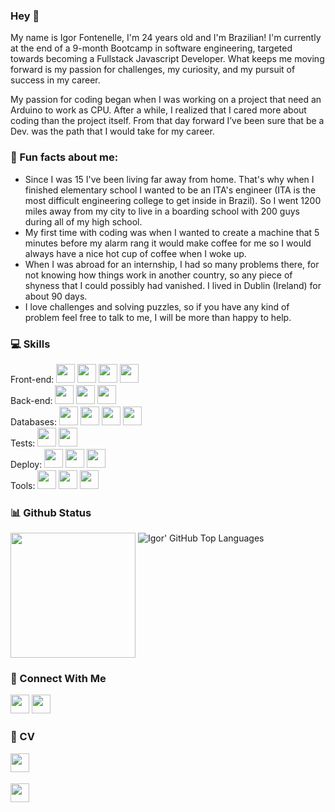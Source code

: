 ### Hey 👋 

My name is Igor Fontenelle, I'm 24 years old and I'm Brazilian! I'm currently at the end of a 9-month Bootcamp in software engineering, targeted towards becoming a Fullstack Javascript Developer. What keeps me moving forward is my passion for challenges, my curiosity, and my pursuit of success in my career.

My passion for coding began when I was working on a project that need an Arduino to work as CPU. After a while, I realized that I cared more about coding than the project itself. From that day forward I’ve been sure that be a Dev. was the path that I would take for my career.

### 💫 Fun facts about me:
  - Since I was 15 I've been living far away from home. That's why when I finished elementary school I wanted to be an ITA's engineer (ITA is the most difficult engineering college to get inside in Brazil). So I went 1200 miles away from my city to live in a boarding school with 200 guys during all of my high school.
  - My first time with coding was when I wanted to create a machine that 5 minutes before my alarm rang it would make coffee for me so I would always have  a nice hot cup of coffee when I woke up.
  - When I was abroad for an internship, I had so many problems there, for not knowing how things work in another country, so any piece of shyness that I could possibly had vanished. I lived in Dublin (Ireland) for about 90 days.
  - I love challenges and solving puzzles, so if you have any kind of problem feel free to talk to me, I will be more than happy to help.


### 💻 Skills
<p>
  Front-end:
  <img src="https://img.shields.io/badge/html5-%23E34F26.svg?style=for-the-badge&logo=html5&logoColor=white" style="margin-bottom: 4px;" height="30px">
  <img src="https://img.shields.io/badge/css3-%231572B6.svg?style=for-the-badge&logo=css3&logoColor=white" style="margin-bottom: 4px;" height="30px">
  <img src="https://img.shields.io/badge/javascript-%23323330.svg?style=for-the-badge&logo=javascript&logoColor=%23F7DF1E" style="margin-bottom: 4px;" height="30px">
   <img src="https://img.shields.io/badge/react-%2320232a.svg?style=for-the-badge&logo=react&logoColor=%2361DAFB" style="margin-bottom: 4px;" height="30px">
<br>
  Back-end:
  <img src="https://img.shields.io/badge/node.js-6DA55F?style=for-the-badge&logo=node.js&logoColor=white" style="margin-bottom: 4px;" height="30px">
  <img src="https://img.shields.io/badge/typescript-%23007ACC.svg?style=for-the-badge&logo=typescript&logoColor=white" style="margin-bottom: 4px;" height="30px">
  <img src="https://img.shields.io/badge/Docker-2CA5E0?style=for-the-badge&logo=docker&logoColor=white" style="margin-bottom: 4px;" height="30px">
<br>
  Databases: 
    <img src="https://img.shields.io/badge/PostgreSQL-316192?style=for-the-badge&logo=postgresql&logoColor=white" style="margin-bottom: 4px;"       height="30px">
    <img src="https://img.shields.io/badge/MongoDB-4EA94B?style=for-the-badge&logo=mongodb&logoColor=white" style="margin-bottom: 4px;" height="30px">
    <img src="https://img.shields.io/badge/Prisma-3982CE?style=for-the-badge&logo=Prisma&logoColor=white" style="margin-bottom: 4px;" height="30px">
    <img src="https://img.shields.io/badge/redis-%23DD0031.svg?&style=for-the-badge&logo=redis&logoColor=white" style="margin-bottom: 4px;" height="30px">
<br>
  Tests:
   <img src="https://img.shields.io/badge/Jest-C21325?style=for-the-badge&logo=jest&logoColor=white" style="margin-bottom: 4px;" height="30px">
   <img src="https://img.shields.io/badge/Cypress-17202C?style=for-the-badge&logo=cypress&logoColor=white" style="margin-bottom: 4px;" height="30px">
<br>  
  Deploy:
    <img src="https://img.shields.io/badge/Amazon_AWS-FF9900?style=for-the-badge&logo=amazonaws&logoColor=white" style="margin-bottom: 4px;" height="30px">
    <img src="https://img.shields.io/badge/Heroku-430098?style=for-the-badge&logo=heroku&logoColor=white" style="margin-bottom: 4px;" height="30px">
    <img src="https://img.shields.io/badge/Vercel-000000?style=for-the-badge&logo=vercel&logoColor=white" style="margin-bottom: 4px;" height="30px">
<br>  
  Tools:
    <img src="https://img.shields.io/badge/git-%23F05033.svg?style=for-the-badge&logo=git&logoColor=white" style="margin-bottom: 4px;" height="30px">
    <img src="https://img.shields.io/badge/linux-FCC624?style=for-the-badge&logo=linux&logoColor=black" style="margin-bottom: 4px;" height="30px">
    <img src="https://img.shields.io/badge/GitHub-100000?style=for-the-badge&logo=github&logoColor=white" style="margin-bottom: 4px;" height="30px">
</p>

### 📊 Github Status

<p>
<img align='top' height="200px" src="https://github-readme-stats.vercel.app/api?username=IgorFontenell&show_icons=true">
<img  alt="Igor' GitHub Top Languages" src="https://github-readme-stats.vercel.app/api/top-langs/?username=IgorFontenell" />
<p>


### 👥 Connect With Me

  <a href="https://linkedin.com/in/igor-fontenelle"><img src="https://img.shields.io/badge/linkedin-%230077B5.svg?style=for-the-badge&logo=linkedin&logoColor=white" style="margin-bottom: 4px;" height="30px" target="_blank"></a>
  <a href = "mailto:igorfontenelletexeira@gmail.com"><img src="https://img.shields.io/badge/Gmail-D14836?style=for-the-badge&logo=gmail&logoColor=white" target="_blank" style="margin-bottom: 4px;" height="30px"></a>
 
 ### 📖 CV
  
  <a href="https://drive.google.com/file/d/1Am84GR2rau8MKgr5EbQZjrTOgKoVAD90/view?usp=sharing"><img src="https://img.shields.io/badge/Curriculum (En)-%FFFFFF.svg?style=for-the-badge&logo=&logoColor=white" style="margin-bottom: 4px;" height="30px" target="_blank"></a>
  
  <a href="https://drive.google.com/file/d/1wB9i3IlSSTa4G30qcURi6fDWRdRRmgtv/view?usp=sharing"><img src="https://img.shields.io/badge/Curriculo (PT)-%FFFFFF.svg?style=for-the-badge&logo=&logoColor=white" style="margin-bottom: 4px;" height="30px" target="_blank"></a>
